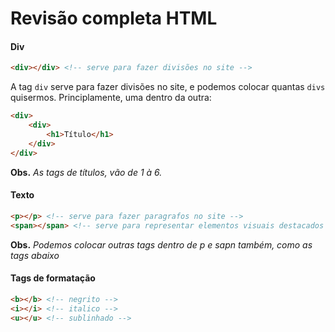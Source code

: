 # Revisão completa HTML

#### Div

```html
<div></div> <!-- serve para fazer divisões no site -->
```

A tag `div` serve para fazer divisões no site, e podemos colocar quantas `divs` quisermos. Principlamente, uma dentro da outra:

```html
<div>
    <div>
        <h1>Título</h1>
    </div>
</div>
```

**Obs.**  *As tags de títulos, vão de 1 à 6.*



#### Texto

```html
<p></p> <!-- serve para fazer paragrafos no site -->
<span></span> <!-- serve para representar elementos visuais destacados de um todo no site -->
```

**Obs.** *Podemos colocar outras tags dentro de p e sapn também, como as tags abaixo*



#### Tags de formatação

```html
<b></b> <!-- negrito -->
<i></i> <!-- italico -->
<u></u> <!-- sublinhado -->
```


